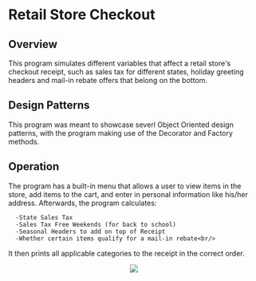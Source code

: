 # Retail Store Checkout

## Overview
This program simulates different variables that affect a retail store's checkout receipt, such as sales tax for different states, holiday greeting headers and mail-in rebate offers that belong on the bottom.

## Design Patterns
This program was meant to showcase severl Object Oriented design patterns, with the program making use of the Decorator and Factory methods.

## Operation
The program has a built-in menu that allows a user to view items in the store, add items to the cart, and enter in personal information like his/her address. Afterwards, the program calculates:
```
  -State Sales Tax
  -Sales Tax Free Weekends (for back to school)
  -Seasonal Headers to add on top of Receipt
  -Whether certain items qualify for a mail-in rebate<br/>
```
It then prints all applicable categories to the receipt in the correct order.


<p align="center">
  <img src="https://user-images.githubusercontent.com/51220736/185452056-927ff8e0-5746-4aee-9328-88fbf4f83762.png" />
</p>
